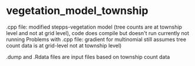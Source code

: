 # vegetation_model_township

.cpp file: modified stepps-vegetation model (tree counts are at township level and not at grid level), 
           code does compile but doesn't run  currently not running
Problems with .cpp file: gradient for multinomial still assumes tree count data is at grid-level not at township level)


.dump and .Rdata files are input files based on township count data 
